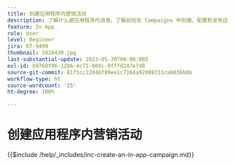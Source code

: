 ```yaml
---
title: 创建应用程序内营销活动
description: 了解什么是应用程序内消息。了解如何在 Campaigns 中创建、配置和发布应用程序内消息。
feature: In App
role: User
level: Beginner
jira: KT-9499
thumbnail: 3410430.jpg
last-substantial-update: 2023-05-30T00:00:00Z
exl-id: b9768f06-1286-4c71-909c-9fffd247e748
source-git-commit: 81f5cc22d46f89ee1c7164a92988311ca6036b8b
workflow-type: ht
source-wordcount: '25'
ht-degree: 100%

---
```


# 创建应用程序内营销活动

{{$include /help/_includes/inc-create-an-in-app-campaign.md}}
